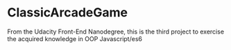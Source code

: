 # ClassicArcadeGame
From the Udacity Front-End Nanodegree, this is the third project to exercise the acquired knowledge in OOP Javascript/es6
